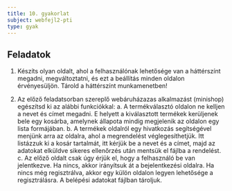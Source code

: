 ```yaml
---
title: 10. gyakorlat
subject: webfejl2-pti
type: gyak
---
```


Feladatok
---------

1. Készíts olyan oldalt, ahol a felhasználónak lehetősége van a háttérszínt megadni, megváltoztatni, és ezt a beállítás minden oldalon érvényesüljön. Tárold a háttérszínt munkamenetben!

2. Az előző feladatsorban szereplő webáruházazas alkalmazást (minishop) egészítsd ki az alábbi funkciókkal:
    a. A termékválasztó oldalon ne kelljen a nevet és címet megadni. E helyett a kiválasztott termékek kerüljenek bele egy kosárba, amelynek állapota mindig megjelenik az oldalon egy lista formájában.
    b. A termékek oldalról egy hivatkozás segítségével menjünk arra az oldalra, ahol a megrendelést véglegesíthetjük. Itt listázzuk ki a kosár tartalmát, itt kérjük be a nevet és a címet, majd az adatokat elküldve sikeres ellenőrzés után mentsük el fájlba a rendelést.
    c. Az előző oldalt csak úgy érjük el, hogy a felhasználó be van jelentkezve. Ha nincs, akkor irányítsuk át a bejelentkezési oldalra. Ha nincs még regisztrálva, akkor egy külön oldalon legyen lehetősége a regisztrálásra. A belépési adatokat fájlban tároljuk.
    
